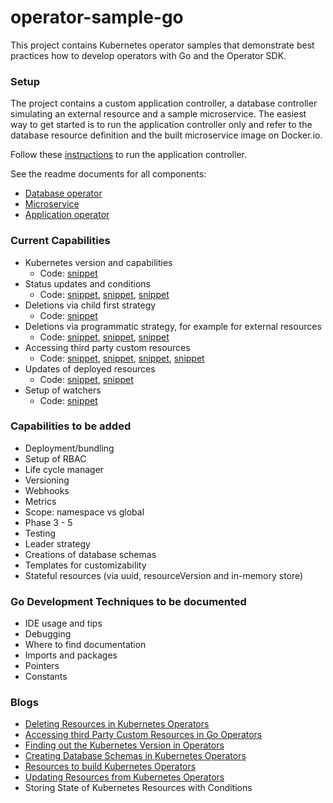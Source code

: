# operator-sample-go

This project contains Kubernetes operator samples that demonstrate best practices how to develop operators with Go and the Operator SDK.

### Setup

The project contains a custom application controller, a database controller simulating an external resource and a sample microservice. The easiest way to get started is to run the application controller only and refer to the database resource definition and the built microservice image on Docker.io.

Follow these [instructions](operator-application/README.md#setup-and-usage) to run the application controller.

See the readme documents for all components:

* [Database operator](operator-application/README.md)
* [Microservice](simple-microservice/README.md)
* [Application operator](operator-application/README.md)

### Current Capabilities

* Kubernetes version and capabilities
    * Code: [snippet](https://github.com/nheidloff/operator-sample-go/blob/aa9fd15605a54f712e1233423236bd152940f238/operator-application/controllers/application_controller.go#L349)
* Status updates and conditions
    * Code: [snippet](https://github.com/nheidloff/operator-sample-go/blob/ca5a50763cf36d4d74786119573a4e4865d4a942/operator-application/controllers/application_controller.go#L564), [snippet](https://github.com/nheidloff/operator-sample-go/blob/ca5a50763cf36d4d74786119573a4e4865d4a942/operator-application/controllers/application_controller.go#L503), [snippet](https://github.com/nheidloff/operator-sample-go/blob/ca5a50763cf36d4d74786119573a4e4865d4a942/operator-application/controllers/application_controller.go#L240)
* Deletions via child first strategy
    * Code: [snippet](https://github.com/nheidloff/operator-sample-go/blob/aa9fd15605a54f712e1233423236bd152940f238/operator-application/controllers/application_controller.go#L266)
* Deletions via programmatic strategy, for example for external resources
    * Code: [snippet](https://github.com/nheidloff/operator-sample-go/blob/aa9fd15605a54f712e1233423236bd152940f238/operator-application/controllers/application_controller.go#L101), [snippet](https://github.com/nheidloff/operator-sample-go/blob/aa9fd15605a54f712e1233423236bd152940f238/operator-application/controllers/application_controller.go#L379), [snippet](https://github.com/nheidloff/operator-sample-go/blob/aa9fd15605a54f712e1233423236bd152940f238/operator-application/controllers/application_controller.go#L206)
* Accessing third party custom resources
    * Code: [snippet](https://github.com/nheidloff/operator-sample-go/blob/aa9fd15605a54f712e1233423236bd152940f238/operator-application/controllers/application_controller.go#L26), [snippet](https://github.com/nheidloff/operator-sample-go/blob/aa9fd15605a54f712e1233423236bd152940f238/operator-application/controllers/application_controller.go#L117), [snippet](https://github.com/nheidloff/operator-sample-go/blob/aa9fd15605a54f712e1233423236bd152940f238/operator-application/controllers/application_controller.go#L270), [snippet](https://github.com/nheidloff/operator-sample-go/blob/aa9fd15605a54f712e1233423236bd152940f238/operator-application/main.go#L31)
* Updates of deployed resources
    * Code: [snippet](https://github.com/nheidloff/operator-sample-go/blob/ca5a50763cf36d4d74786119573a4e4865d4a942/operator-application/controllers/application_controller.go#L194), [snippet](https://github.com/nheidloff/operator-sample-go/blob/ca5a50763cf36d4d74786119573a4e4865d4a942/operator-application/controllers/application_controller.go#L591)
* Setup of watchers
    * Code: [snippet](https://github.com/nheidloff/operator-sample-go/blob/aa9fd15605a54f712e1233423236bd152940f238/operator-application/controllers/application_controller.go#L218)

### Capabilities to be added

* Deployment/bundling
* Setup of RBAC
* Life cycle manager
* Versioning
* Webhooks
* Metrics
* Scope: namespace vs global
* Phase 3 - 5
* Testing
* Leader strategy
* Creations of database schemas
* Templates for customizability
* Stateful resources (via uuid, resourceVersion and in-memory store)

### Go Development Techniques to be documented

* IDE usage and tips
* Debugging
* Where to find documentation
* Imports and packages
* Pointers
* Constants

### Blogs

* [Deleting Resources in Kubernetes Operators](http://heidloff.net/article/deleting-resources-kubernetes-operators/)
* [Accessing third Party Custom Resources in Go Operators](http://heidloff.net/article/accessing-third-party-custom-resources-go-operators/)
* [Finding out the Kubernetes Version in Operators](http://heidloff.net/article/finding-kubernetes-version-capabilities-operators/)
* [Creating Database Schemas in Kubernetes Operators](http://heidloff.net/article/creating-database-schemas-kubernetes-operators/)
* [Resources to build Kubernetes Operators](http://heidloff.net/articles/resources-to-build-kubernetes-operators/)
* [Updating Resources from Kubernetes Operators](http://heidloff.net/article/updating-resources-kubernetes-operators/)
* Storing State of Kubernetes Resources with Conditions